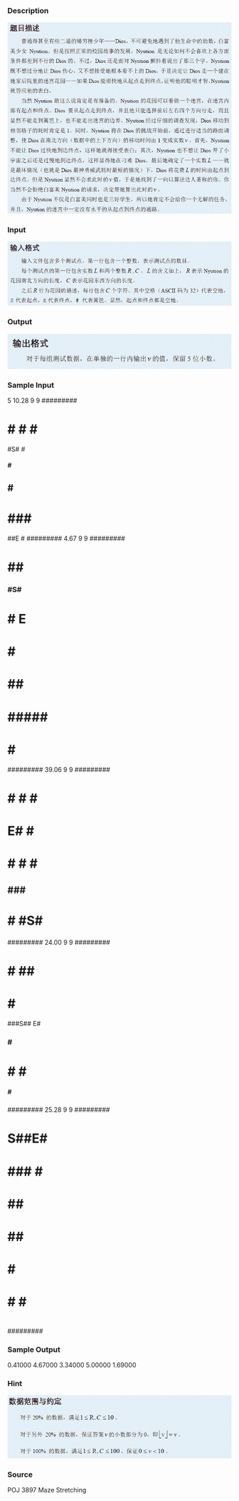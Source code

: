 
### Description
![](/JudgeOnline/upload/201204/T1des(1).gif)

### Input
![](/JudgeOnline/upload/201204/T1input(1).gif)
### Output
![](/JudgeOnline/upload/201204/T1output(1).gif)
### Sample Input
5
10.28 9 9
#########
#       #
# # # # #
#S#     #
##### # #
##  #   #
# ### ###
##E     #
#########
4.67 9 9
#########
#  ##  ##
### #S# #
#  # E ##
# # #####
# ##  ###
# ##### #
#    #  #
#########
39.06 9 9
#########
#       #
# # # # #
# E# #  #
# # # # #
## ###  #
# # #S# #
#####   #
#########
24.00 9 9
#########
#      ##
# # ## ##
#   #  ##
###S## E#
### #  ##
# #   # #
##### # #
#########
25.28 9 9
#########
# S##E# #
# ### # #
# ##    #
# ##  ###
# #  ####
# # # ###
#       #
#########
### Sample Output
0.41000
4.67000
3.34000
5.00000
1.69000
### Hint
![](/JudgeOnline/upload/201204/T1hint(1).gif)
### Source
POJ 3897 Maze Stretching